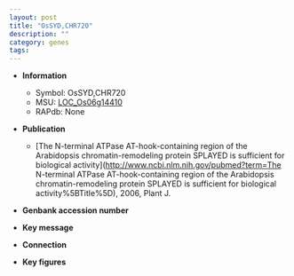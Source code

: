 ```yaml
---
layout: post
title: "OsSYD,CHR720"
description: ""
category: genes
tags: 
---
```


* **Information**  
    + Symbol: OsSYD,CHR720  
    + MSU: [LOC_Os06g14410](http://rice.plantbiology.msu.edu/cgi-bin/ORF_infopage.cgi?orf=LOC_Os06g14410)  
    + RAPdb: None  

* **Publication**  
    + [The N-terminal ATPase AT-hook-containing region of the Arabidopsis chromatin-remodeling protein SPLAYED is sufficient for biological activity](http://www.ncbi.nlm.nih.gov/pubmed?term=The N-terminal ATPase AT-hook-containing region of the Arabidopsis chromatin-remodeling protein SPLAYED is sufficient for biological activity%5BTitle%5D), 2006, Plant J.

* **Genbank accession number**  

* **Key message**  

* **Connection**  

* **Key figures**  


